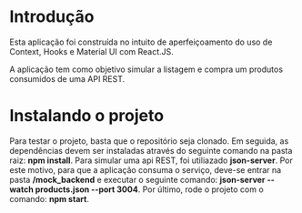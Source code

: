 # Introdução
Esta aplicação foi construída no intuito de aperfeiçoamento do uso de Context, Hooks e Material UI com React.JS.

A aplicação tem como objetivo simular a listagem e compra um produtos consumidos de uma API REST.

# Instalando o projeto
Para testar o projeto, basta que o repositório seja clonado. Em seguida, as dependências devem ser instaladas através do seguinte comando na pasta raiz: <strong>npm install</strong>. Para simular uma api REST, foi utiliazado <strong>json-server</strong>. Por este motivo, para que a aplicação consuma o serviço, deve-se entrar na pasta <strong>/mock_backend</strong> e executar o seguinte comando: <strong>json-server --watch products.json --port 3004</strong>. Por último, rode o projeto com o comando: <strong>npm start</strong>.